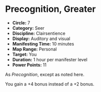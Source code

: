 # Precognition, Greater

- **Circle:** 7
- **Category:** Seer
- **Discipline:** Clairsentience
- **Display:** Auditory and visual
- **Manifesting Time:** 10 minutes
- **Map Range:** Personal
- **Target:** You
- **Duration:** 1 hour per manifester level
- **Power Points:** 11

As *Precognition*, except as noted here. 

You gain a +4 bonus instead of a +2 bonus.
